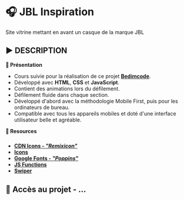 # 🎧 JBL Inspiration
Site vitrine mettant en avant un casque de la marque JBL

## ▶️ DESCRIPTION
**📄 Présentation**
- Cours suivie pour la réalisation de ce projet **[Bedimcode](https://www.youtube.com/@Bedimcode)**.
- Développé avec **HTML**, **CSS** et **JavaScript**.
- Contient des animations lors du défilement.
- Défilement fluide dans chaque section.
- Développé d'abord avec la méthodologie Mobile First, puis pour les ordinateurs de bureau.
- Compatible avec tous les appareils mobiles et doté d'une interface utilisateur belle et agréable.

**🔗 Resources**
#####
- **[CDN Icons - *"Remixicon"*](https://cdnjs.com/libraries/remixicon)**
- **[Icons](https://remixicon.com/)**
- **[Google Fonts - *"Poppins"*](https://fonts.google.com/specimen/Poppins)**
- **[JS Functions](https://github.com/bedimcode/responsive-watches-website/blob/main/assets/js/main.js)**
- **[Swiper](https://swiperjs.com/)**
#####

## 🔎 Accès au projet - ...


